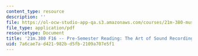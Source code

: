```yaml
---
content_type: resource
description: ''
file: https://ol-ocw-studio-app-qa.s3.amazonaws.com/courses/21m-380-music-and-technology-recording-techniques-and-audio-production-fall-2016/7a6cae7ad421982bd5fb2109a707e5f1_MIT21M_380F16_assn_rd00.pdf
file_type: application/pdf
resourcetype: Document
title: '21m.380 F16 -- Pre-Semester Reading: The Art of Sound Recording'
uid: 7a6cae7a-d421-982b-d5fb-2109a707e5f1
---
```

